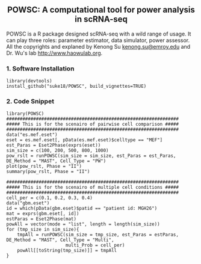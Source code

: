 <center> <h2> POWSC: A computational tool for power analysis in scRNA-seq </h2> </center>

POWSC is a R package designed scRNA-seq with a wild range of usage. It can play three roles: parameter estimator, data simulator, power assessor. All the copyrights and explaned by Kenong Su <kenong.su@emroy.edu> and Dr. Wu's lab <http://www.haowulab.org>.

### 1. Software Installation
```
library(devtools)
install_github("suke18/POWSC", build_vignettes=TRUE)
```

### 2. Code Snippet
```
library(POWSC)
################################################################
##### This is for the scenairo of pairwise cell comparison #####
################################################################
data("es.mef.eset")
eset = es.mef.eset[, pData(es.mef.eset)$celltype == "MEF"]
est_Paras = Eset2Phase(exprs(eset))
sim_size = c(100, 200, 500, 800, 1000)
pow_rslt = runPOWSC(sim_size = sim_size, est_Paras = est_Paras, DE_Method = "MAST", Cell_Type = "PW")
plot(pow_rslt, Phase = "II")
summary(pow_rslt, Phase = "II")

################################################################
##### This is for the scenairo of multiple cell conditions #####
################################################################
cell_per = c(0.1, 0.2, 0.3, 0.4)
data("gbm.eset")
id = which(pData(gbm.eset)$patid == "patient id: MGH26")
mat = exprs(gbm.eset[, id])
estParas = Eset2Phase(mat)
powAll = vector(mode = "list", length = length(sim_size))
for (tmp_size in sim_size){
    tmpAll = runPOWSC(sim_size = tmp_size, est_Paras = estParas, DE_Method = "MAST", Cell_Type = "Multi",
                      multi_Prob = cell_per)
    powAll[[toString(tmp_size)]] = tmpAll
}
```
